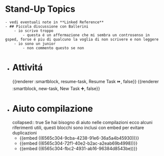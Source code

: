 # Stand-Up Topics
	- vedi eventuali note in **Linked Reference**
	- ## Piccola discussione con Ballerini
		- io scrivo troppo
			- questa é un affermazione che mi sembra un controsenso in gsped, forse é piu di qualcuno la voglia di non scrivere e non leggere
		- io sono un junior
			- non commento questo se non
- # Attivitá
  {{renderer :smartblock, resume-task, Resume Task ⏩️, false}} {{renderer :smartblock, new-task, New Task ➕, false}}
- # Aiuto compilazione
  collapsed:: true
  Se hai bisogno di aiuto nelle compilazioni ecco alcuni riferimenti utili, questi blocchi sono inclusi con embed per evitare duplicazioni
	- {{embed ((6565c304-9cba-4238-91e6-36a5a4b45930))}}
	- {{embed ((6565c304-72f1-40e2-b2ac-a2eab69b4998))}}
	- {{embed ((6565c304-fbc2-4931-ab16-96384d8543be))}}